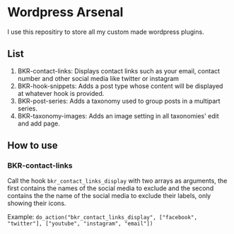 # Wordpress Arsenal
I use this repositiry to store all my custom made wordpress plugins.

## List
1. BKR-contact-links: Displays contact links such as your email, contact number and other social media like twitter or instagram
2. BKR-hook-snippets: Adds a post type whose content will be displayed at whatever hook is provided.
3. BKR-post-series: Adds a taxonomy used to group posts in a multipart series.
3. BKR-taxonomy-images: Adds an image setting in all taxonomies' edit and add page.

## How to use
### BKR-contact-links
Call the hook `bkr_contact_links_display` with two arrays as arguments, the first contains the names of the social media to exclude and the second contains the the name of the social media to exclude their labels, only showing their icons.

Example: `do_action("bkr_contact_links_display", ["facebook", "twitter"], ["youtube", "instagram", "email"])`
